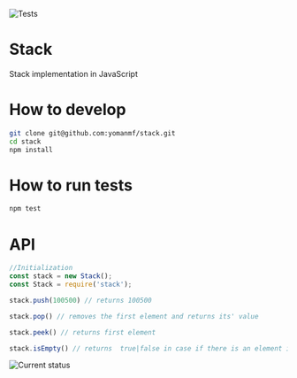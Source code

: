 ![Tests](https://travis-ci.org/yomanmf/stack.svg?branch=master)
# Stack
Stack implementation in JavaScript

# How to develop
```bash
git clone git@github.com:yomanmf/stack.git
cd stack
npm install
```

# How to run tests
```bash
npm test
```

# API
```javascript
//Initialization
const stack = new Stack();
const Stack = require('stack');

stack.push(100500) // returns 100500

stack.pop() // removes the first element and returns its' value

stack.peek() // returns first element

stack.isEmpty() // returns  true|false in case if there is an element in stack
```
![Current status](http://i1.kym-cdn.com/photos/images/original/000/234/739/fa5.jpg)
